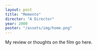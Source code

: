 ```yaml
---
layout: post
title: "Memento"
director: "A Director"
year: 2000
poster: "/assets/img/home.png"
---
```


My review or thoughts on the film go here.
